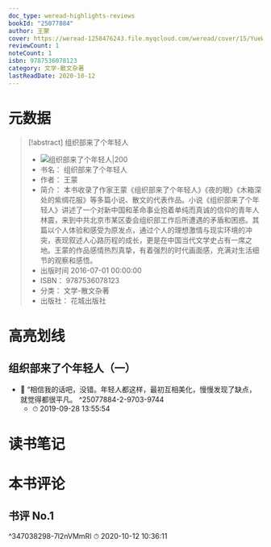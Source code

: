 ```yaml
---
doc_type: weread-highlights-reviews
bookId: "25077884"
author: 王蒙
cover: https://weread-1258476243.file.myqcloud.com/weread/cover/15/YueWen_25077884/t7_YueWen_25077884.jpg
reviewCount: 1
noteCount: 1
isbn: 9787536078123
category: 文学-散文杂著
lastReadDate: 2020-10-12
---
```

# 元数据
> [!abstract] 组织部来了个年轻人
> - ![ 组织部来了个年轻人|200](https://weread-1258476243.file.myqcloud.com/weread/cover/15/YueWen_25077884/t7_YueWen_25077884.jpg)
> - 书名： 组织部来了个年轻人
> - 作者： 王蒙
> - 简介： 本书收录了作家王蒙《组织部来了个年轻人》《夜的眼》《木箱深处的紫绸花服》等多篇小说、散文的代表作品。小说《组织部来了个年轻人》讲述了一个对新中国和革命事业抱着单纯而真诚的信仰的青年人林震，来到中共北京市某区委会组织部工作后所遭遇的矛盾和困惑。其篇以个人体验和感受为原发点，通过个人的理想激情与现实环境的冲突，表现叙述人心路历程的成长，更是在中国当代文学史占有一席之地。王蒙的作品感情热烈真挚，有着强烈的时代画面感，充满对生活细节的观察和感悟。
> - 出版时间 2016-07-01 00:00:00
> - ISBN： 9787536078123
> - 分类： 文学-散文杂著
> - 出版社： 花城出版社

# 高亮划线

## 组织部来了个年轻人（一）


- 📌 “相信我的话吧，没错。年轻人都这样，最初互相美化，慢慢发现了缺点，就觉得都很平凡。 ^25077884-2-9703-9744
    - ⏱ 2019-09-28 13:55:54 
# 读书笔记

# 本书评论

## 书评 No.1 
 ^347038298-7l2nVMmRl
⏱ 2020-10-12 10:36:11
